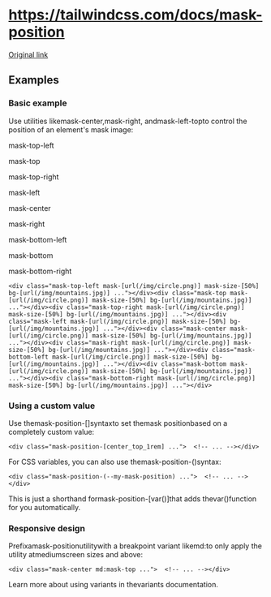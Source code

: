 # https://tailwindcss.com/docs/mask-position

[Original link](https://tailwindcss.com/docs/mask-position)

## Examples

### Basic example

Use utilities likemask-center,mask-right, andmask-left-topto control the position of an element's mask image:

mask-top-left

mask-top

mask-top-right

mask-left

mask-center

mask-right

mask-bottom-left

mask-bottom

mask-bottom-right

```
<div class="mask-top-left mask-[url(/img/circle.png)] mask-size-[50%] bg-[url(/img/mountains.jpg)] ..."></div><div class="mask-top mask-[url(/img/circle.png)] mask-size-[50%] bg-[url(/img/mountains.jpg)] ..."></div><div class="mask-top-right mask-[url(/img/circle.png)] mask-size-[50%] bg-[url(/img/mountains.jpg)] ..."></div><div class="mask-left mask-[url(/img/circle.png)] mask-size-[50%] bg-[url(/img/mountains.jpg)] ..."></div><div class="mask-center mask-[url(/img/circle.png)] mask-size-[50%] bg-[url(/img/mountains.jpg)] ..."></div><div class="mask-right mask-[url(/img/circle.png)] mask-size-[50%] bg-[url(/img/mountains.jpg)] ..."></div><div class="mask-bottom-left mask-[url(/img/circle.png)] mask-size-[50%] bg-[url(/img/mountains.jpg)] ..."></div><div class="mask-bottom mask-[url(/img/circle.png)] mask-size-[50%] bg-[url(/img/mountains.jpg)] ..."></div><div class="mask-bottom-right mask-[url(/img/circle.png)] mask-size-[50%] bg-[url(/img/mountains.jpg)] ..."></div>
```

### Using a custom value

Use themask-position-[<value>]syntaxto set themask positionbased on a completely custom value:

```
<div class="mask-position-[center_top_1rem] ...">  <!-- ... --></div>
```

For CSS variables, you can also use themask-position-(<custom-property>)syntax:

```
<div class="mask-position-(--my-mask-position) ...">  <!-- ... --></div>
```

This is just a shorthand formask-position-[var(<custom-property>)]that adds thevar()function for you automatically.

### Responsive design

Prefixamask-positionutilitywith a breakpoint variant likemd:to only apply the utility atmediumscreen sizes and above:

```
<div class="mask-center md:mask-top ...">  <!-- ... --></div>
```

Learn more about using variants in thevariants documentation.

